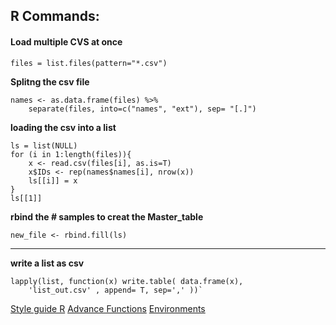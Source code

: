 
##  R Commands:

####  Load multiple CVS at once

```
files = list.files(pattern="*.csv")
```

**Splitng the csv file**
```
names <- as.data.frame(files) %>%
	separate(files, into=c("names", "ext"), sep= "[.]")
```

**loading the csv into a list**

```
ls = list(NULL)
for (i in 1:length(files)){
	x <- read.csv(files[i], as.is=T)
	x$IDs <- rep(names$names[i], nrow(x))
	ls[[i]] = x
}
ls[[1]]
```

**rbind the # samples to creat the Master_table**
```
new_file <- rbind.fill(ls)
```
------------------------------------------------------------------------------------
**write a list as csv**

```
lapply(list, function(x) write.table( data.frame(x),
	'list_out.csv' , append= T, sep=',' ))`
```

[Style guide R](http://adv-r.had.co.nz/Style.html)
[Advance Functions](http://adv-r.had.co.nz/Functions.html)
[Environments](http://adv-r.had.co.nz/Environments.html)
<!--stackedit_data:
eyJoaXN0b3J5IjpbLTgwOTU0Mzc2OCwtMTg0ODM5Njg5XX0=
-->